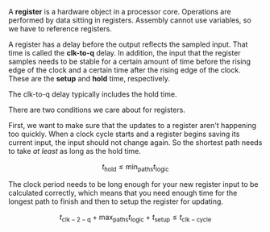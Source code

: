 A **register** is a hardware object in a processor core. Operations are performed by data sitting in registers. Assembly cannot use variables, so we have to reference registers.

A register has a delay before the output reflects the sampled input. That time is called the **clk-to-q** delay. In addition, the input that the register samples needs to be stable for a certain amount of time before the rising edge of the clock and a certain time after the rising edge of the clock. These are the **setup** and **hold** time, respectively.

The clk-to-q delay typically includes the hold time.

There are two conditions we care about for registers.

First, we want to make sure that the updates to a register aren't happening too quickly. When a clock cycle starts and a register begins saving its current input, the input should not change again. So the shortest path needs to take _at least_ as long as the hold time.

$$
t_{\mathsf{hold}} \leq \min_{\text{paths}} t_{\mathsf{logic}}
$$

The clock period needs to be long enough for your new register input to be calculated correctly, which means that you need enough time for the longest path to finish and then to setup the register for updating.

$$
t_{\mathsf{clk-2-q}} + \max_{\text{paths}} t_{\mathsf{logic}} + t_{\mathsf{setup}} \leq t_{\mathsf{clk-cycle}}
$$